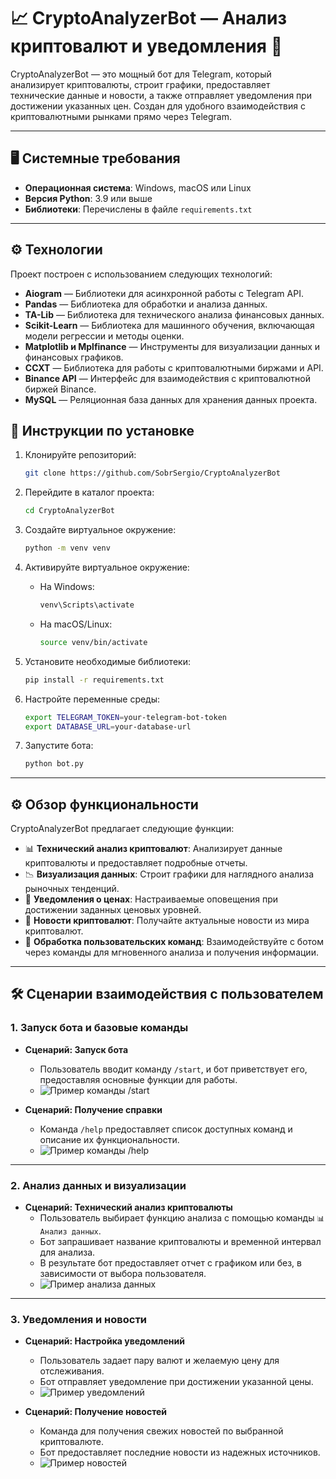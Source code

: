 
# 📈 CryptoAnalyzerBot — Анализ криптовалют и уведомления 🚀

CryptoAnalyzerBot — это мощный бот для Telegram, который анализирует криптовалюты, строит графики, предоставляет технические данные и новости, а также отправляет уведомления при достижении указанных цен. Создан для удобного взаимодействия с криптовалютными рынками прямо через Telegram.

---

## 🖥️ Системные требования

- **Операционная система**: Windows, macOS или Linux
- **Версия Python**: 3.9 или выше
- **Библиотеки**: Перечислены в файле `requirements.txt`

---

## ⚙️ Технологии

Проект построен с использованием следующих технологий:

- **Aiogram** — Библиотеки для асинхронной работы с Telegram API.
- **Pandas** — Библиотека для обработки и анализа данных.
- **TA-Lib** — Библиотека для технического анализа финансовых данных.
- **Scikit-Learn** — Библиотека для машинного обучения, включающая модели регрессии и методы оценки.
- **Matplotlib и Mplfinance** — Инструменты для визуализации данных и финансовых графиков.
- **CCXT** — Библиотека для работы с криптовалютными биржами и API.
- **Binance API** — Интерфейс для взаимодействия с криптовалютной биржей Binance.
- **MySQL** — Реляционная база данных для хранения данных проекта.

## 🔧 Инструкции по установке

1. Клонируйте репозиторий:
   ```bash
   git clone https://github.com/SobrSergio/CryptoAnalyzerBot
   ```

2. Перейдите в каталог проекта:
   ```bash
   cd CryptoAnalyzerBot
   ```

3. Создайте виртуальное окружение:
   ```bash
   python -m venv venv
   ```

4. Активируйте виртуальное окружение:
   - На Windows:
     ```bash
     venv\Scripts\activate
     ```
   - На macOS/Linux:
     ```bash
     source venv/bin/activate
     ```

5. Установите необходимые библиотеки:
   ```bash
   pip install -r requirements.txt
   ```

6. Настройте переменные среды:
   ```bash
   export TELEGRAM_TOKEN=your-telegram-bot-token
   export DATABASE_URL=your-database-url
   ```

7. Запустите бота:
   ```bash
   python bot.py
   ```

---

## ⚙️ Обзор функциональности

CryptoAnalyzerBot предлагает следующие функции:

- 📊 **Технический анализ криптовалют**: Анализирует данные криптовалюты и предоставляет подробные отчеты.
- 📉 **Визуализация данных**: Строит графики для наглядного анализа рыночных тенденций.
- 📢 **Уведомления о ценах**: Настраиваемые оповещения при достижении заданных ценовых уровней.
- 📰 **Новости криптовалют**: Получайте актуальные новости из мира криптовалют.
- 🔄 **Обработка пользовательских команд**: Взаимодействуйте с ботом через команды для мгновенного анализа и получения информации.

---

## 🛠️ Сценарии взаимодействия с пользователем

### 1. Запуск бота и базовые команды

- **Сценарий: Запуск бота**
  - Пользователь вводит команду `/start`, и бот приветствует его, предоставляя основные функции для работы.
  - ![Пример команды /start](images/start_photo.png)

- **Сценарий: Получение справки**
  - Команда `/help` предоставляет список доступных команд и описание их функциональности.
  - ![Пример команды /help](images/help_photo.png)

---

### 2. Анализ данных и визуализации

- **Сценарий: Технический анализ криптовалюты**
  - Пользователь выбирает функцию анализа с помощью команды `📊 Анализ данных`.
  - Бот запрашивает название криптовалюты и временной интервал для анализа.
  - В результате бот предоставляет отчет с графиком или без, в зависимости от выбора пользователя.
  - ![Пример анализа данных](images/analysis_photo.png)

---

### 3. Уведомления и новости

- **Сценарий: Настройка уведомлений**
  - Пользователь задает пару валют и желаемую цену для отслеживания.
  - Бот отправляет уведомление при достижении указанной цены.
  - ![Пример уведомлений](images/notification_photo.png)

- **Сценарий: Получение новостей**
  - Команда для получения свежих новостей по выбранной криптовалюте.
  - Бот предоставляет последние новости из надежных источников.
  - ![Пример новостей](images/news_photo.png)
